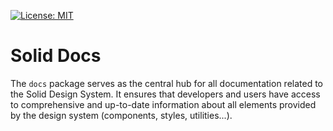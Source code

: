 [![License: MIT](https://img.shields.io/badge/License-MIT-green.svg)](https://opensource.org/licenses/MIT)

# Solid Docs

The `docs` package serves as the central hub for all documentation related to the Solid Design System. It ensures that developers and users have access to comprehensive and up-to-date information about all elements provided by the design system (components, styles, utilities...).
